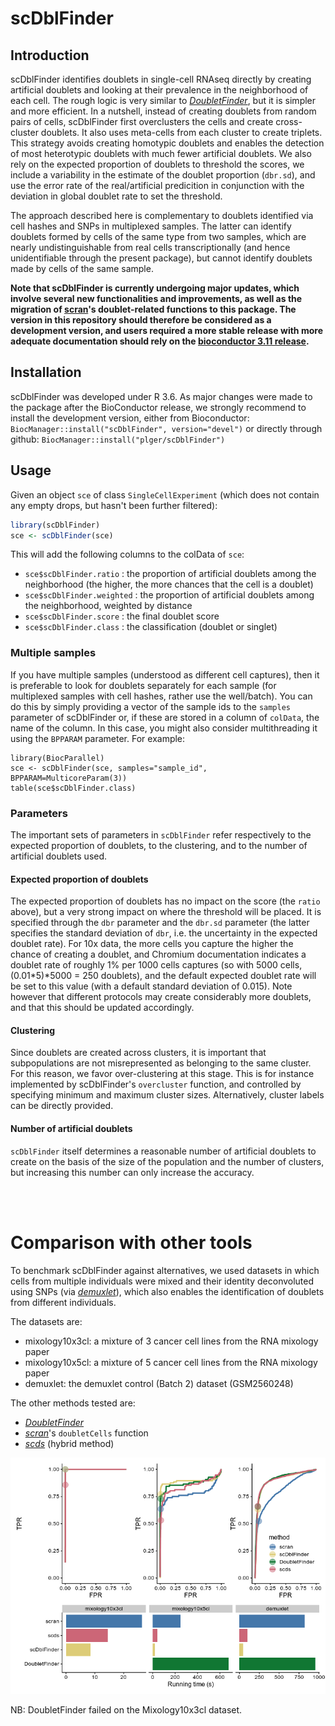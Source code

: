 # scDblFinder

## Introduction

scDblFinder identifies doublets in single-cell RNAseq directly by creating artificial doublets and looking at their 
prevalence in the neighborhood of each cell. The rough logic is very similar to 
*[DoubletFinder](https://github.com/chris-mcginnis-ucsf/DoubletFinder)*, but it is simpler and more efficient. In a 
nutshell, instead of creating doublets from random pairs of cells, scDblFinder first overclusters the cells and 
create cross-cluster doublets. It also uses meta-cells from each cluster to create triplets. This strategy avoids 
creating homotypic doublets and enables the detection of most heterotypic doublets with much fewer artificial doublets. 
We also rely on the expected proportion of doublets to threshold the scores, we include a variability in the estimate 
of the doublet proportion (`dbr.sd`), and use the error rate of the real/artificial predicition in conjunction with 
the deviation in global doublet rate to set the threshold.

The approach described here is complementary to doublets identified via cell hashes and SNPs in multiplexed samples. 
The latter can identify doublets formed by cells of the same type from two samples, which are nearly undistinguishable
from real cells transcriptionally (and hence unidentifiable through the present package), but cannot identify doublets
made by cells of the same sample.

**Note that scDblFinder is currently undergoing major updates, which involve several new functionalities and improvements, as well as the migration of [scran](https://bioconductor.org/packages/release/bioc/html/scran.html)'s doublet-related functions to this package. The version in this repository should therefore be considered as a development version, and users required a more stable release with more adequate documentation should rely on the [bioconductor 3.11 release](https://bioconductor.org/packages/release/bioc/html/scDblFinder.html).**

## Installation

scDblFinder was developed under R 3.6. As major changes were made to the package after the BioConductor release, we strongly recommend to install the development version, either from Bioconductor:
`BiocManager::install("scDblFinder", version="devel")`
or directly through github:
`BiocManager::install("plger/scDblFinder")`

## Usage

Given an object `sce` of class `SingleCellExperiment` (which does not contain any empty drops, but hasn't been further filtered):

```r
library(scDblFinder)
sce <- scDblFinder(sce)
```

This will add the following columns to the colData of `sce`:

* `sce$scDblFinder.ratio` :  the proportion of artificial doublets among the neighborhood (the higher, the more chances that the cell is a doublet)
* `sce$scDblFinder.weighted` :  the proportion of artificial doublets among the neighborhood, weighted by distance
* `sce$scDblFinder.score` :  the final doublet score
* `sce$scDblFinder.class` : the classification (doublet or singlet)

### Multiple samples

If you have multiple samples (understood as different cell captures), then it is
preferable to look for doublets separately for each sample (for multiplexed samples with cell hashes, rather use the well/batch). You can do this by 
simply providing a vector of the sample ids to the `samples` parameter of scDblFinder or,
if these are stored in a column of `colData`, the name of the column. In this case,
you might also consider multithreading it using the `BPPARAM` parameter. For example:

```{r, eval=FALSE}
library(BiocParallel)
sce <- scDblFinder(sce, samples="sample_id", BPPARAM=MulticoreParam(3))
table(sce$scDblFinder.class)
```

### Parameters

The important sets of parameters in `scDblFinder` refer respectively to the expected proportion of doublets, to the clustering, and to the number of artificial doublets used.

#### Expected proportion of doublets

The expected proportion of doublets has no impact on the score (the `ratio` above), but a very strong impact on where the threshold will be placed. It is specified through the `dbr` parameter and the `dbr.sd` parameter (the latter specifies the standard deviation of `dbr`, i.e. the uncertainty in the expected doublet rate). For 10x data, the more cells you capture the higher the chance of creating a doublet, and Chromium documentation indicates a doublet rate of roughly 1\% per 1000 cells captures (so with 5000 cells, (0.01\*5)\*5000 = 250 doublets), and the default expected doublet rate will be set to this value (with a default standard deviation of 0.015). Note however that different protocols may create considerably more doublets, and that this should be updated accordingly.

#### Clustering

Since doublets are created across clusters, it is important that subpopulations are not misrepresented as belonging to the same cluster. For this reason, we favor over-clustering at this stage. This is for instance implemented by scDblFinder's `overcluster` function, and controlled by specifying minimum and maximum cluster sizes. Alternatively, cluster labels can be directly provided.

#### Number of artificial doublets

`scDblFinder` itself determines a reasonable number of artificial doublets to create on the basis of the size of the population and the number of clusters, but increasing this number can only increase the accuracy.

<br/><br/>

# Comparison with other tools

To benchmark scDblFinder against alternatives, we used datasets in which cells from multiple individuals were mixed and their identity deconvoluted using SNPs (via *[demuxlet](https://github.com/statgen/demuxlet)*), which also enables the identification of doublets from different individuals.

The datasets are:

* mixology10x3cl: a mixture of 3 cancer cell lines from the RNA mixology paper
* mixology10x5cl: a mixture of 5 cancer cell lines from the RNA mixology paper
* demuxlet: the demuxlet control (Batch 2) dataset (GSM2560248)

The other methods tested are:

* *[DoubletFinder](https://github.com/chris-mcginnis-ucsf/DoubletFinder)*
* *[scran](https://bioconductor.org/packages/3.9/scran)*'s `doubletCells` function
* *[scds](https://bioconductor.org/packages/3.9/scds)* (hybrid method)

![Accuracy and running time of the doublet detection methods](inst/docs/scDblFinder_comparison.png)

NB: DoubletFinder failed on the Mixology10x3cl dataset.
